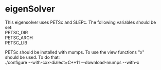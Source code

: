 # eigenSolver

This eigensolver uses PETSc and SLEPc. The following variables should be set:\
PETSC_DIR\
PETSC_ARCH\
PETSC_LIB

PETSc should be installed with mumps. To use the view functions "x" should be used. To do that:\
./configure --with-cxx-dialect=C++11 --download-mumps  --with-x
